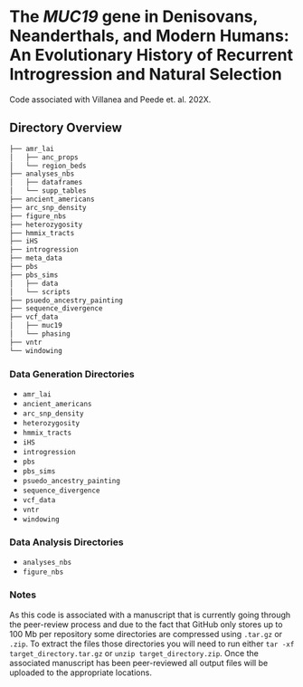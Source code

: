 # The *MUC19* gene in Denisovans, Neanderthals, and Modern Humans: An Evolutionary History of Recurrent Introgression and Natural Selection

Code associated with Villanea and Peede et. al. 202X.

## Directory Overview

```bash
├── amr_lai
│   ├── anc_props
│   └── region_beds
├── analyses_nbs
│   ├── dataframes
│   └── supp_tables
├── ancient_americans
├── arc_snp_density
├── figure_nbs
├── heterozygosity
├── hmmix_tracts
├── iHS
├── introgression
├── meta_data
├── pbs
├── pbs_sims
│   ├── data
│   └── scripts
├── psuedo_ancestry_painting
├── sequence_divergence
├── vcf_data
│   ├── muc19
│   └── phasing
├── vntr
└── windowing
```

### Data Generation Directories

- `amr_lai`
- `ancient_americans`
- `arc_snp_density`
- `heterozygosity`
- `hmmix_tracts`
- `iHS`
- `introgression`
- `pbs`
- `pbs_sims`
- `psuedo_ancestry_painting`
- `sequence_divergence`
- `vcf_data`
- `vntr`
- `windowing`

### Data Analysis Directories

- `analyses_nbs`
- `figure_nbs`

### Notes

As this code is associated with a manuscript that is currently going through the peer-review process and due to the fact that GitHub only stores up to 100 Mb per repository some directories are compressed using `.tar.gz` or `.zip`. To extract the files those directories you will need to run either `tar -xf target_directory.tar.gz` or `unzip target_directory.zip`. Once the associated manuscript has been peer-reviewed all output files will be uploaded to the appropriate locations.
